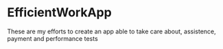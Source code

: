 # EfficientWorkApp
These are my efforts to create an app able to take care about, assistence, payment and performance tests

